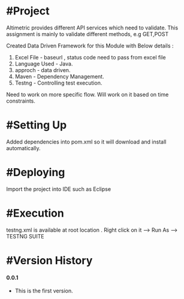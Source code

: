 #Project
=================
Altimetric provides different API services which need to validate. 
This assignment is mainly to validate different methods, e.g GET,POST 

Created Data Driven Framework for this Module with Below details :
1. Excel File - baseurl , status code need to pass from excel file
2. Language Used - Java.
3. approch - data driven.
4. Maven - Dependency Management.
5. Testng - Controlling test execution. 

Need to work on more specific flow. Will work on it based on time constraints.

#Setting Up
=================
Added dependencies into pom.xml so it will download and install automatically. 


#Deploying
=================
Import the project into IDE such as Eclipse 

#Execution
===========
testng.xml is available at root location . Right click on it —> Run As —> TESTNG SUITE

#Version History
=================
#### 0.0.1
- This is the first version.

